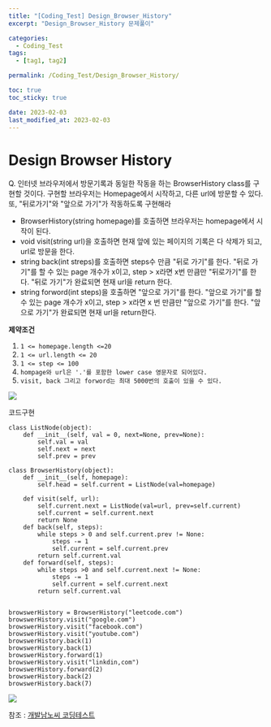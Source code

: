 ```yaml
---
title: "[Coding_Test] Design_Browser_History"
excerpt: "Design_Browser_History 문제풀이"

categories:
  - Coding_Test
tags:
  - [tag1, tag2]

permalink: /Coding_Test/Design_Browser_History/

toc: true
toc_sticky: true

date: 2023-02-03
last_modified_at: 2023-02-03
---
```


# Design Browser History
> 
Q. 인터넷 브라우저에서 방문기록과 동일한 작동을 하는 BrowserHistory class를 구현할 것이다. 구현할 브라우저는 Homepage에서 시작하고, 다른 url에 방문할 수 있다. 또, "뒤로가기"와 "앞으로 가기"가 작동하도록 구현해라

- BrowserHistory(string homepage)를 호출하면 브라우저는 homepage에서 시작이 된다.
- void visit(string url)을 호출하면 현재 앞에 있는 페이지의 기록은 다 삭제가 되고, url로 방문을 한다.
- string back(int streps)를 호출하면 steps수 만큼 "뒤로 가기"를 한다. "뒤로 가기"를 할 수 있는 page 개수가 x이고, step > x라면 x번 만큼만 "뒤로가기"를 한다. "뒤로 가기"가 완료되면 현재 url을 return 한다.
- string forword(int steps)을 호출하면 "앞으로 가기"를 한다. "앞으로 가기"를 할 수 있는 page 개수가 x이고, step > x라면 x 번 만큼만 "앞으로 가기"를 한다. "앞으로 가기"가 완료되면 현재 url을 return한다.

**제약조건**
1. `1 <= homepage.length <=20`
2. `1 <= url.length <= 20`
3. `1 <= step <= 100`
4. `hompage와 url은 '.'를 포함한 lower case 영문자로 되어있다.`
5. `visit, back 그리고 forword는 최대 5000번의 호출이 있을 수 있다.`

![](https://velog.velcdn.com/images/tlsgn8483/post/8b981ed5-ad17-47f4-bc9e-dd66dac890a2/image.png)

코드구현
```
class ListNode(object):
    def __init__(self, val = 0, next=None, prev=None):
        self.val = val
        self.next = next
        self.prev = prev

class BrowserHistory(object):
    def __init__(self, homepage):
        self.head = self.current = ListNode(val=homepage)

    def visit(self, url):
        self.current.next = ListNode(val=url, prev=self.current)
        self.current = self.current.next
        return None
    def back(self, steps):
        while steps > 0 and self.current.prev != None:
            steps -= 1
            self.current = self.current.prev
        return self.current.val
    def forward(self, steps):
        while steps >0 and self.current.next != None:
            steps -= 1
            self.current = self.current.next
        return self.current.val


browswerHistory = BrowserHistory("leetcode.com")
browswerHistory.visit("google.com")
browswerHistory.visit("facebook.com")
browswerHistory.visit("youtube.com")
browswerHistory.back(1)
browswerHistory.back(1)
browswerHistory.forward(1)
browswerHistory.visit("linkdin,com")
browswerHistory.forward(2)
browswerHistory.back(2)
browswerHistory.back(7)
```

![](https://velog.velcdn.com/images/tlsgn8483/post/fbc472a2-9f89-4beb-be18-64d5ac639537/image.png)





참조 : [개발남노씨 코딩테스트]([https://www.nossi.dev/interview/cs/dsa](https://www.inflearn.com/course/%EC%BD%94%EB%94%A9%ED%85%8C%EC%8A%A4%ED%8A%B8-%EC%9E%85%EB%AC%B8-%ED%8C%8C%EC%9D%B4%EC%8D%AC/dashboard))
